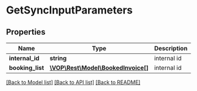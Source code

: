 # GetSyncInputParameters

## Properties
Name | Type | Description | Notes
------------ | ------------- | ------------- | -------------
**internal_id** | **string** | internal id | [optional] 
**booking_list** | [**\VOP\Rest\Model\BookedInvoice[]**](BookedInvoice.md) | internal id | [optional] 

[[Back to Model list]](../../README.md#documentation-for-models) [[Back to API list]](../../README.md#documentation-for-api-endpoints) [[Back to README]](../../README.md)

